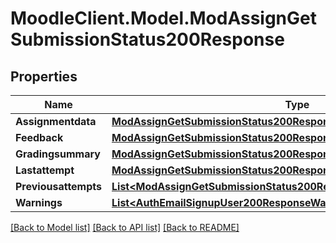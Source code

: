 # MoodleClient.Model.ModAssignGetSubmissionStatus200Response

## Properties

Name | Type | Description | Notes
------------ | ------------- | ------------- | -------------
**Assignmentdata** | [**ModAssignGetSubmissionStatus200ResponseAssignmentdata**](ModAssignGetSubmissionStatus200ResponseAssignmentdata.md) |  | [optional] 
**Feedback** | [**ModAssignGetSubmissionStatus200ResponseFeedback**](ModAssignGetSubmissionStatus200ResponseFeedback.md) |  | [optional] 
**Gradingsummary** | [**ModAssignGetSubmissionStatus200ResponseGradingsummary**](ModAssignGetSubmissionStatus200ResponseGradingsummary.md) |  | [optional] 
**Lastattempt** | [**ModAssignGetSubmissionStatus200ResponseLastattempt**](ModAssignGetSubmissionStatus200ResponseLastattempt.md) |  | [optional] 
**Previousattempts** | [**List&lt;ModAssignGetSubmissionStatus200ResponsePreviousattemptsInner&gt;**](ModAssignGetSubmissionStatus200ResponsePreviousattemptsInner.md) |  | [optional] 
**Warnings** | [**List&lt;AuthEmailSignupUser200ResponseWarningsInner&gt;**](AuthEmailSignupUser200ResponseWarningsInner.md) |  | [optional] 

[[Back to Model list]](../README.md#documentation-for-models) [[Back to API list]](../README.md#documentation-for-api-endpoints) [[Back to README]](../README.md)

